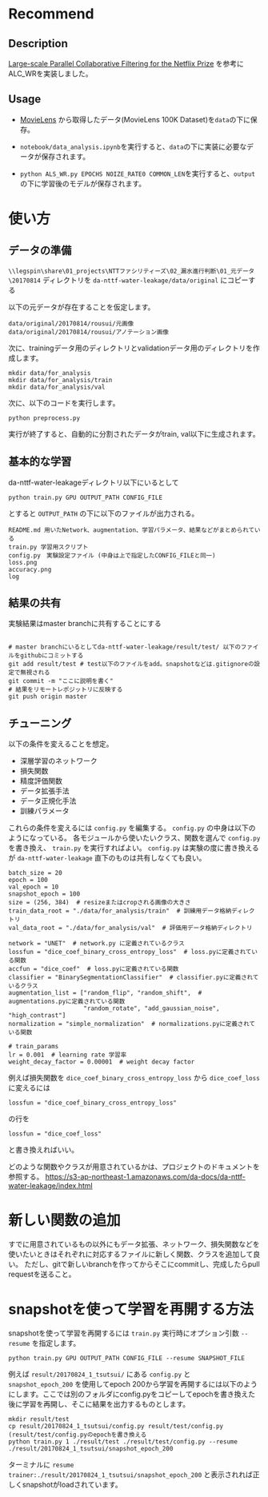 # Recommend


## Description
<a href="http://www.grappa.univ-lille3.fr/~mary/cours/stats/centrale/reco/paper/MatrixFactorizationALS.pdf">Large-scale Parallel Collaborative Filtering for the Netflix Prize</a>
を参考にALC_WRを実装しました。



## Usage
* <a href="https://grouplens.org/datasets/movielens">MovieLens</a> から取得したデータ(MovieLens 100K Dataset)を`data`の下に保存。


* `notebook/data_analysis.ipynb`を実行すると、`data`の下に実装に必要なデータが保存されます。


* ``` python ALS_WR.py EPOCHS NOIZE_RATE0 COMMON_LEN ```を実行すると、`output`の下に学習後のモデルが保存されます。


# 使い方
## データの準備

`\\legspin\share\01_projects\NTTファシリティーズ\02_漏水進行判断\01_元データ\20170814` ディレクトリを
`da-nttf-water-leakage/data/original` にコピーする

以下の元データが存在することを仮定します。
```
data/original/20170814/rousui/元画像
data/original/20170814/rousui/アノテーション画像
```
次に、trainingデータ用のディレクトリとvalidationデータ用のディレクトリを作成します。
```
mkdir data/for_analysis
mkdir data/for_analysis/train
mkdir data/for_analysis/val
```
次に、以下のコードを実行します。
```
python preprocess.py
```
実行が終了すると、自動的に分割されたデータがtrain, val以下に生成されます。


## 基本的な学習
da-nttf-water-leakageディレクトリ以下にいるとして
```
python train.py GPU OUTPUT_PATH CONFIG_FILE
```
とすると `OUTPUT_PATH` の下に以下のファイルが出力される。

```
README.md 用いたNetwork、augmentation、学習パラメータ、結果などがまとめられている
train.py 学習用スクリプト
config.py　実験設定ファイル (中身は上で指定したCONFIG_FILEと同一)
loss.png 
accuracy.png
log
```

## 結果の共有

実験結果はmaster branchに共有することにする

```

# master branchにいるとしてda-nttf-water-leakage/result/test/ 以下のファイルをgithubにコミットする
git add result/test # test以下のファイルをadd。snapshotなどは.gitignoreの設定で無視される
git commit -m "ここに説明を書く"
# 結果をリモートレポジットリに反映する
git push origin master
```

## チューニング
以下の条件を変えることを想定。
* 深層学習のネットワーク 
* 損失関数
* 精度評価関数
* データ拡張手法
* データ正規化手法
* 訓練パラメータ

これらの条件を変えるには `config.py` を編集する。 `config.py` の中身は以下のようになっている。
各モジュールから使いたいクラス、関数を選んで `config.py` を書き換え、 `train.py` を実行すればよい。
`config.py` は実験の度に書き換えるが `da-nttf-water-leakage` 直下のものは共有しなくても良い。
```
batch_size = 20
epoch = 100
val_epoch = 10
snapshot_epoch = 100
size = (256, 384)  # resizeまたはcropされる画像の大きさ
train_data_root = "./data/for_analysis/train"  # 訓練用データ格納ディレクトリ
val_data_root = "./data/for_analysis/val"  # 評価用データ格納ディレクトリ

network = "UNET"  # network.py に定義されているクラス
lossfun = "dice_coef_binary_cross_entropy_loss"  # loss.pyに定義されている関数
accfun = "dice_coef"  # loss.pyに定義されている関数
classifier = "BinarySegmentationClassifier"  # classifier.pyに定義されているクラス
augmentation_list = ["random_flip", "random_shift",  # augmentations.pyに定義されている関数
                     "random_rotate", "add_gaussian_noise", "high_contrast"]
normalization = "simple_normalization"  # normalizations.pyに定義されている関数

# train_params
lr = 0.001  # learning rate 学習率
weight_decay_factor = 0.00001  # weight decay factor
```

例えば損失関数を `dice_coef_binary_cross_entropy_loss` から `dice_coef_loss` に変えるには

```lossfun = "dice_coef_binary_cross_entropy_loss"``` 

の行を

```lossfun = "dice_coef_loss"```

と書き換えればいい。

どのような関数やクラスが用意されているかは、プロジェクトのドキュメントを参照する。
https://s3-ap-northeast-1.amazonaws.com/da-docs/da-nttf-water-leakage/index.html

# 新しい関数の追加
すでに用意されているもの以外にもデータ拡張、ネットワーク、損失関数などを使いたいときはそれぞれに対応するファイルに新しく関数、クラスを追加して良い。
ただし、gitで新しいbranchを作ってからそこにcommitし、完成したらpull requestを送ること。


# snapshotを使って学習を再開する方法

snapshotを使って学習を再開するには `train.py` 実行時にオプション引数 `--resume` を指定します。
```
python train.py GPU OUTPUT_PATH CONFIG_FILE --resume SNAPSHOT_FILE
```
例えば `result/20170824_1_tsutsui/` にある `config.py` と　`snapshot_epoch_200` を使用してepoch 200から学習を再開するには以下のようにします。ここでは別のフォルダにconfig.pyをコピーしてepochを書き換えた後に学習を再開し、そこに結果を出力するものとします。

```
mkdir result/test
cp result/20170824_1_tsutsui/config.py result/test/config.py 
(result/test/config.pyのepochを書き換える
python train.py 1 ./result/test ./result/test/config.py --resume ./result/20170824_1_tsutsui/snapshot_epoch_200 
```
ターミナルに `resume trainer:./result/20170824_1_tsutsui/snapshot_epoch_200` と表示されれば正しくsnapshotがloadされています。
